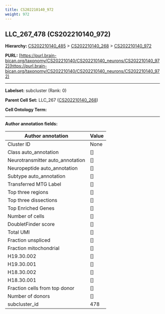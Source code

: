 ```yaml
---
title: CS202210140_972
weight: 972
---
```

## LLC_267_478 (CS202210140_972)
<b>Hierarchy: </b>
[CS202210140_485](../CS202210140_485) >
[CS202210140_268](../CS202210140_268) >
[CS202210140_972](../CS202210140_972)

**PURL:** [https://purl.brain-bican.org/taxonomy/CS202210140/CS202210140_neurons/CS202210140_972](https://purl.brain-bican.org/taxonomy/CS202210140/CS202210140_neurons/CS202210140_972)

---


**Labelset:** subcluster (Rank: 0)

**Parent Cell Set:** LLC_267 ([CS202210140_268](../CS202210140_268))



**Cell Ontology Term:** 

[MARKER GENES.]: #


---

[TRANSFERRED ANNOTATIONS.]: #


[AUTHOR ANNOTATION FIELDS.]: #


**Author annotation fields:**

| Author annotation | Value |
|-------------------|-------|
|Cluster ID|None|
|Class auto_annotation|[]|
|Neurotransmitter auto_annotation|[]|
|Neuropeptide auto_annotation|[]|
|Subtype auto_annotation|[]|
|Transferred MTG Label|[]|
|Top three regions|[]|
|Top three dissections|[]|
|Top Enriched Genes|[]|
|Number of cells|[]|
|DoubletFinder score|[]|
|Total UMI|[]|
|Fraction unspliced|[]|
|Fraction mitochondrial|[]|
|H19.30.002|[]|
|H19.30.001|[]|
|H18.30.002|[]|
|H18.30.001|[]|
|Fraction cells from top donor|[]|
|Number of donors|[]|
|subcluster_id|478|
